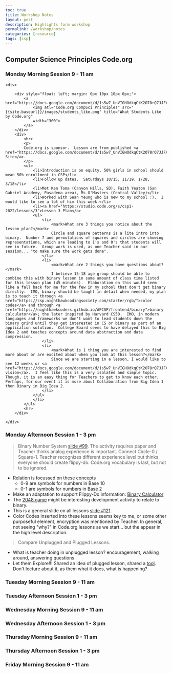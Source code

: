 ```yaml
---
toc: true
title: Workshop Notes
layout: post
description: Highlights form workshop
permalink: /workshop/notes
categories: [resource]
tags: [csp]
---
```


## Computer Science Principles Code.org

### Monday Morning Session 9 - 11 am

<div>

    <div>

        <div style="float: left; margin: 0px 10px 10px 0px;">
            <a href="https://docs.google.com/document/d/1s5w7_UnVIGHOdkqCtK2O78rQ7JJFAWlOeZkZNsCovOY/preview">
                <img atl="Code.org CompSci Principles" src="{{site.baseurl}}/images/students_like.png" title="What Students Like by Code.org"
                width="300">
            </a>
        </div>
        <div>
            <hr>
            <p>
            Code.org is sponsor.  Lesson are from published <a href="https://docs.google.com/document/d/1s5w7_UnVIGHOdkqCtK2O78rQ7JJFAWlOeZkZNsCovOY/preview">Web Site</a>.
            </p>
            <ul>
                <li>Introduction is on equity. 50% girls in school should mean 50% enrollment in CSP</li>
                <li>Follow up dates.  Saturdays 10/15, 11/19, 1/28, 3/18</li>
                <li>Met Ken Toma (Canyon Hills, SD), Faith Yeaton (San Gabriel Academy, Pasadena area), Ms O'Masters (Central Valley)</li>
                <li>Worked with Sean Yeung who is new to my school :).  I would like to see a lot of him this week.</li>
                <li><a href="https://studio.code.org/s/csp1-2022/lessons/3">Lesson 3 Plan</a>
                <ul>
                    <li>
                        <mark>What are 3 things you notice about the lesson plan?</mark>
                        Circle and square patterns is a lite intro into binary.  Number 7 and permutations of squares and circles are showing representations, which are leading to 1's and 0's that students will see in future.  Group work is used, as one Teacher said in our session... "to make sure the work gets done".
                    </li>
                    <li>
                        <mark>What are 2 things you have questions about? </mark>
                        I believe 15-18 age group should be able to combine this with binary lesson in same amount of class time listed for this lesson plan (45 minutes).  Elaboration on this would seem like a fall back for me for the few in my school that don't get binary directly.  IMO, binary should be taught in detail when needed, my plan is to teach it through <a href="https://csp.nighthawkcodingsociety.com/starter/rgb/">color codes</a> and through <a href="https://nighthawkcoders.github.io/APCSP/frontend/binary">binary calculator</a>; the later inspired by Harvard CS50.  IMO, in modern languages and frameworks we don't want to lead students down the binary grind until they get interested in CS or binary as part of an application solution.  College Board seems to have delayed this to Big Idea 2 and teaches concepts around data abstraction and data compression.
                    </li>
                    <li>
                        <mark>What is 1 thing you are interested to find more about or are excited about when you look at this lesson?</mark> 
                        Since we are starting in a lesson, I would like to see 12 weeks or <a href="https://docs.google.com/document/d/1s5w7_UnVIGHOdkqCtK2O78rQ7JJFAWlOeZkZNsCovOY/preview#heading=h.p7ous6j4l1b8">course vision</a>.  I feel like this is a very isolated and simple topic.  Though, it is an easy thing for Teachers to get to know each other.  Perhaps, for our event it is more about Collaboration from Big Idea 1 then Binary in Big Idea 2.
                    </li>
                </ul>
                </li>
            </ul>
            <hr>
        </div>

    </div>

</div>

### Monday Afternoon Session 1 - 3 pm
> Binary Number System <a href="https://docs.google.com/presentation/d/1Tc7ymjq38gzfWj86jq5dJPh7Ra40e20Gz9g3eHLELnY/edit#slide=id.gf4186ef409_0_997">slide #99</a>.  The activity requires paper and Teacher thinks analog experience is important.  Connect Circle-0 / Square-1.  Teacher recognizes different experience level but thinks everyone should create flippy-do.  Code.org vocabulary is last, but not to be ignored.
- Relation is focussed on these concepts
    - 0-9 are symbols for numbers in Base 10
    - 0-1 are symbols for numbers in Base 2
- Make an adaptation to support Flippy-Do information: [Binary Calculator](https://nighthawkcoders.github.io/APCSP/frontend/binary)
- The <a href="https://en.wikipedia.org/wiki/2048_(video_game)">2048 game</a> might be interesting development activity to relate to binary.
- This is a general slide on all lessons <a href="https://docs.google.com/presentation/d/1Tc7ymjq38gzfWj86jq5dJPh7Ra40e20Gz9g3eHLELnY/edit#slide=id.gf4186ef409_0_1299">slide #121</a>.
- Color Codes inserted into these lessons seems key to me, or some other purposeful element, encryption was mentioned by Teacher.  In general, not seeing "why?" in Code.org lessons as we start... but the appear in the high level description.

> Compare Unplugged and Plugged Lessons.
- What is teacher doing in unplugged lesson? encouragement, walking around, answering questions
- Let them Explore!!! Shared an idea of plugged lesson, shared a [tool](https://studio.code.org/s/csp1-2022/lessons/5/levels/1).  Don't lecture about it, as them what it does, what is happening?

### Tuesday Morning Session 9 - 11 am

### Tuesday Afternoon Session 1 - 3 pm

### Wednesday Morning Session 9 - 11 am

### Wednesday Afternoon Session 1 - 3 pm

### Thursday Morning Session 9 - 11 am

### Thursday Afternoon Session 1 - 3 pm

### Friday Morning Session 9 - 11 am

